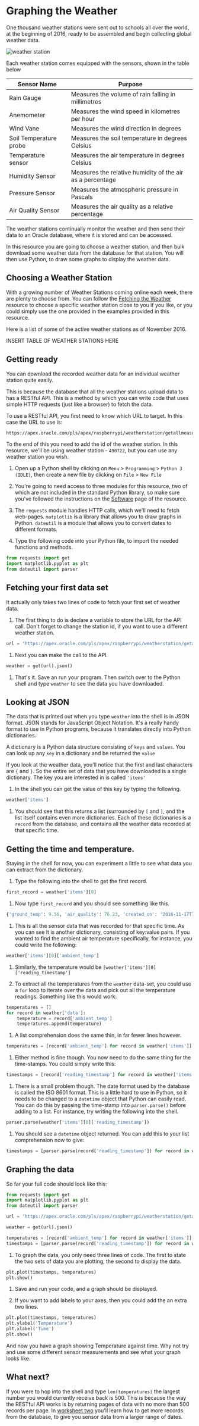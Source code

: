 # Graphing the Weather

One thousand weather stations were sent out to schools all over the world, at the beginning of 2016, ready to be assembled and begin collecting global weather data.

![weather station](images/weather_station.jpg)

Each weather station comes equipped with the sensors, shown in the table below

|Sensor Name|Purpose|
|-----------|-------|
|Rain Gauge|Measures the volume of rain falling in millimetres|
|Anemometer|Measures the wind speed in kilometres per hour|
|Wind Vane|Measures the wind direction in degrees|
|Soil Temperature probe|Measures the soil temperature in degrees Celsius|
|Temperature sensor|Measures the air temperature in degrees Celsius|
|Humidity Sensor|Measures the relative humidity of the air as a percentage|
|Pressure Sensor|Measures the atmospheric pressure in Pascals
|Air Quality Sensor|Measures the air quality as a relative percentage|

The weather stations continually monitor the weather and then send their data to an Oracle database, where it is stored and can be accessed.

In this resource you are going to choose a weather station, and then bulk download some weather data from the database for that station. You will then use Python, to draw some graphs to display the weather data.

## Choosing a Weather Station

With a growing number of Weather Stations coming online each week, there are plenty to choose from. You can follow the [Fetching the Weather]() resource to choose a specific weather station close to you if you like, or you could simply use the one provided in the examples provided in this resource.

Here is a list of some of the active weather stations as of November 2016.

INSERT TABLE OF WEATHER STATIONS HERE

## Getting ready

You can download the recorded weather data for an individual weather station quite easily.

This is because the database that all the weather stations upload data to has a RESTful API. This is a method by which you can write code that uses simple HTTP requests (just like a browser) to fetch the data.

To use a RESTful API, you first need to know which URL to target. In this case the URL to use is:

``` html
https://apex.oracle.com/pls/apex/raspberrypi/weatherstation/getallmeasurements/
```

To the end of this you need to add the id of the weather station. In this resource, we'll be using weather station - `490722`, but you can use any weather station you wish.

1. Open up a Python shell by clicking on `Menu` > `Programming` > `Python 3 (IDLE)`, then create a new file by clicking on `File` > `New File`

1. You're going to need access to three modules for this resource, two of which are not included in the standard Python library, so make sure you've followed the instructions on the [Software]() page of the resource.

1. The `requests` module handles HTTP calls, which we'll need to fetch web-pages. `matplotlib` is a library that allows you to draw graphs in Python. `dateutil` is a module that allows you to convert dates to different formats.

1. Type the following code into your Python file, to import the needed functions and methods.

``` python
from requests import get
import matplotlib.pyplot as plt
from dateutil import parser
```

## Fetching your first data set

It actually only takes two lines of code to fetch your first set of weather data.

1. The first thing to do is declare a variable to store the URL for the API call. Don't forget to change the station id, if you want to use a different weather station.

``` python
url = 'https://apex.oracle.com/pls/apex/raspberrypi/weatherstation/getallmeasurements/490722'
```

1. Next you can make the call to the API.

``` python
weather = get(url).json()
```

1. That's it. Save an run your program. Then switch over to the Python shell and type `weather` to see the data you have downloaded.

## Looking at JSON

The data that is printed out when you type `weather` into the shell is in JSON format. JSON stands for JavaScript Object Notation. It's a really handy format to use in Python programs, because it translates directly into Python dictionaries.

A dictionary is a Python data structure consisting of `keys` and `values`. You can look up any `key` in a dictionary and be returned the `value`

If you look at the weather data, you'll notice that the first and last characters are `{` and `}`. So the entire set of data that you have downloaded is a single dictionary. The key you are interested in is called `'items'`

1. In the shell you can get the value of this key by typing the following.

``` python
weather['items']
```

1. You should see that this returns a list (surrounded by `[` and `]`, and the list itself contains even more dictionaries. Each of these dictionaries is a `record` from the database, and contains all the weather data recorded at that specific time.

## Getting the time and temperature.

Staying in the shell for now, you can experiment a little to see what data you can extract from the dictionary.

1. Type the following into the shell to get the first record.

``` python
first_record = weather['items'][0]
```

1. Now type `first_record` and you should see something like this.

``` python
{'ground_temp': 9.56, 'air_quality': 76.23, 'created_on': '2016-11-17T11:00:01Z', 'created_by': 'JimStation1', 'ambient_temp': 10.99, 'wind_direction': 327.97, 'rainfall': 0, 'updated_by': 'JimStation1', 'air_pressure': 998.6, 'reading_timestamp': '2016-11-17T11:00:01Z', 'updated_on': '2016-11-17T11:07:22.332Z', 'wind_speed': 2.76, 'id': 1681292, 'wind_gust_speed': 8.16, 'weather_stn_id': 490722, 'humidity': 63.72}
```

1. This is all the sensor data that was recorded for that specific time. As you can see it is another dictionary, consisting of key:value pairs. If you wanted to find the ambient air temperature specifically, for instance, you could write the following:

``` python
weather['items'][0]['ambient_temp']
```

1. Similarly, the temperature would be `[weather['items'][0]['reading_timestamp']`

1. To extract all the temperatures from the `weather` data-set, you could use a `for` loop to iterate over the data and pick out all the temperature readings. Something like this would work:

``` python
temperatures = []
for record in weather['data']:
    temperature = record['ambient_temp']
    temperatures.append(temperature)
```

1. A list comprehension does the same thin, in far fewer lines however.

``` python
temperatures = [record['ambient_temp'] for record in weather['items']]
```

1. Either method is fine though. You now need to do the same thing for the time-stamps. You could simply write this:

``` python
timestamps = [record['reading_timestamp'] for record in weather['items']]
```

1. There is a small problem though. The date format used by the database is called the ISO 8601 format. This is a little hard to use in Python, so it needs to be changed to a `datetime` object that Python can easily read. You can do this by passing the time-stamp into `parser.parse()` before adding to a list. For instance, try writing the following into the shell.

``` python
parser.parse(weather['items'][0]['reading_timestamp'])
```

1. You should see a `datetime` object returned. You can add this to your list comprehension now to give:

``` python
timestamps = [parser.parse(record['reading_timestamp']) for record in weather['items']]
```

## Graphing the data

So far your full code should look like this:

``` python
from requests import get
import matplotlib.pyplot as plt
from dateutil import parser

url = 'https://apex.oracle.com/pls/apex/raspberrypi/weatherstation/getallmeasurements/490722'

weather = get(url).json()

temperatures = [record['ambient_temp'] for record in weather['items']]
timestamps = [parser.parse(record['reading_timestamp']) for record in weather['items']]
```

1. To graph the data, you only need three lines of code. The first to state the two sets of data you are plotting, the second to display the data.

``` python
plt.plot(timestamps, temperatures)
plt.show()
```

1. Save and run your code, and a graph should be displayed.

1. If you want to add labels to your axes, then you could add the an extra two lines.

``` python
plt.plot(timestamps, temperatures)
plt.ylabel('Temperature')
plt.xlabel('Time')
plt.show()
```

And now you have a graph showing Temperature against time. Why not try and use some different sensor measurements and see what your graph looks like.

## What next?

If you were to hop into the shell and type `len(temperatures)` the largest number you would currently receive back is 500. This is because the way the RESTful API works is by returning pages of data with no more than 500 records per page. In [worksheet two](worksheet2.md) you'll learn how to get more records from the database, to give you sensor data from a larger range of dates.
